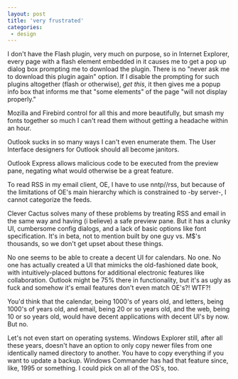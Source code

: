 ```yaml
---
layout: post
title: 'very frustrated'
categories:
 - design
---
```



I don't have the Flash plugin, very much on purpose, so in Internet Explorer, every page with a flash element embedded in it causes me to get a pop up dialog box prompting me to download the plugin. There is no "never ask me to download this plugin again" option. If I disable the prompting for such plugins altogether (flash or otherwise), <em>get this</em>, it then gives me a popup info box that informs me that "some elements" of the page "will not display properly."



Mozilla and Firebird control for all this and more beautifully, but smash my fonts together so much I can't read them without getting a headache within an hour.



Outlook sucks in so many ways I can't even enumerate them. The User Interface designers for Outlook should all become janitors.



Outlook Express allows malicious code to be executed from the preview pane, negating what would otherwise be a great feature.



To read RSS in my email client, OE, I have to use nntp//rss, but because of the limitations of OE's main hierarchy which is constrained to -by server-, I cannot categorize the feeds.



Clever Cactus solves many of these problems by treating RSS and email in the same way and having (i believe) a safe preview pane. But it has a clunky UI, cumbersome config dialogs, and a lack of basic options like font specification. It's in beta, not to mention built by one guy vs. M$'s thousands, so we don't get upset about these things.



No one seems to be able to create a decent UI for calendars. No one. No one has actually created a UI that mimicks the old-fashioned date book, with intuitively-placed buttons for additional electronic features like collaboration. Outlook might be 75% there in functionality, but it's as ugly as fuck and somehow it's email features don't even match OE's?! WTF?!



You'd think that the calendar, being 1000's of years old, and letters, being 1000's of years old, and email, being 20 or so years old, and the web, being 10 or so years old, would have decent applications with decent UI's by now. But no.



Let's not even start on operating systems. Windows Explorer still, after all these years, doesn't have an option to only copy newer files from one identically named directory to another. You have to copy everything if you want to update a backup. Windows Commander has had that feature since, like, 1995 or something. I could pick on all of the OS's, too.
